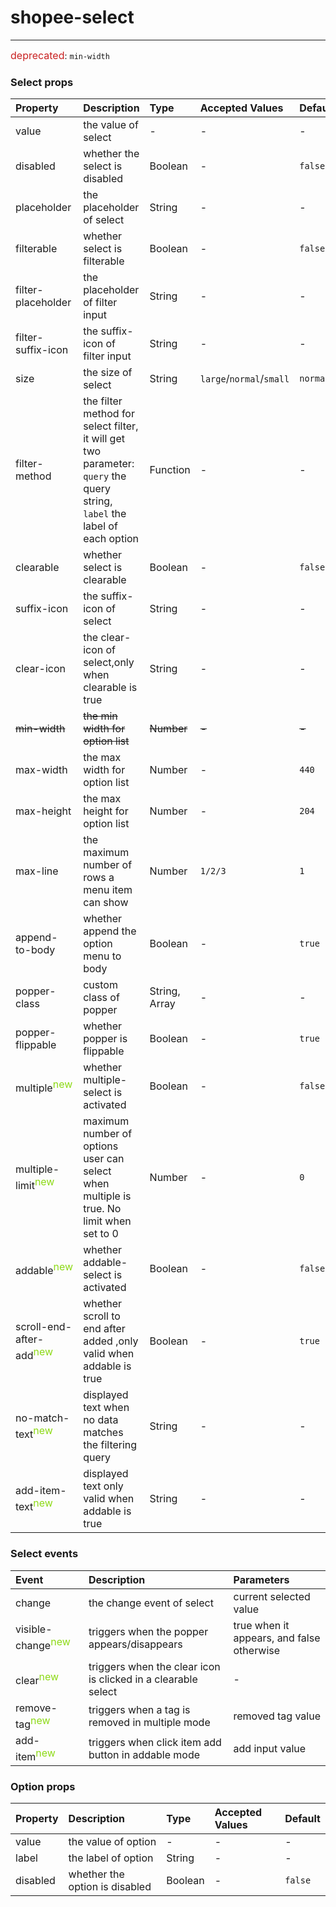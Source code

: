 # shopee-select
---
<font color=#c92222 size=3>deprecated</font>: `min-width`

### Select props
| Property | Description | Type | Accepted Values | Default |
|:--|:--|:--|:--|:--|
| value | the value of select | - | - | - |
| disabled | whether the select is disabled | Boolean | - | `false` |
| placeholder | the placeholder of select | String | - | - |
| filterable | whether select is filterable | Boolean | - | `false` |
| filter-placeholder | the placeholder of filter input | String | - | - |
| filter-suffix-icon | the suffix-icon of filter input | String | - | - |
| size | the size of select | String | `large`/`normal`/`small` | `normal` |
| filter-method | the filter method for select filter, it will get two parameter: `query` the query string, `label` the label of each option | Function | - | - |
| clearable | whether select is clearable | Boolean | - | `false` |
| suffix-icon | the suffix-icon of select | String | - | - |
| clear-icon | the clear-icon of select,only when clearable is true | String | - | - |
| ~~min-width~~ | ~~the min width for option list~~ | ~~Number~~ | ~~-~~ | ~~-~~ |
| max-width | the max width for option list | Number | - | `440` |
| max-height | the max height for option list | Number | - | `204` |
| max-line | the maximum number of rows a menu item can show  | Number | `1/2/3` | `1` |
| append-to-body | whether append the option menu to body | Boolean | - | `true` |
| popper-class | custom class of popper | String, Array | - | - |
| popper-flippable | whether popper is flippable | Boolean | - | `true` |
| multiple<sup><font color=#8dda16 size=3>new</font></sup> | whether multiple-select is activated | Boolean | - | `false` |
| multiple-limit<sup><font color=#8dda16 size=3>new</font></sup> | maximum number of options user can select when multiple is true. No limit when set to 0 | Number | - | `0` |
| addable<sup><font color=#8dda16 size=3>new</font></sup> | whether addable-select is activated | Boolean | - | `false` |
| scroll-end-after-add<sup><font color=#8dda16 size=3>new</font></sup> | whether scroll to end after added ,only valid when addable is true | Boolean | - | `true` |
| no-match-text<sup><font color=#8dda16 size=3>new</font></sup> | displayed text when no data matches the filtering query | String | - | - |
| add-item-text<sup><font color=#8dda16 size=3>new</font></sup> | displayed text only valid when addable is true | String | - | - |

### Select events
| Event | Description | Parameters |
|:--|:--|:--|
| change | the change event of select | current selected value |
| visible-change<sup><font color=#8dda16 size=3>new</font></sup> | triggers when the popper appears/disappears | true when it appears, and false otherwise |
| clear<sup><font color=#8dda16 size=3>new</font></sup> | triggers when the clear icon is clicked in a clearable select | - |
| remove-tag<sup><font color=#8dda16 size=3>new</font></sup> | triggers when a tag is removed in multiple mode | removed tag value |
| add-item<sup><font color=#8dda16 size=3>new</font></sup> | triggers when click item add button in addable mode | add input value |

### Option props
| Property | Description | Type | Accepted Values | Default |
|:--|:--|:--|:--|:--|
| value | the value of option | - | - | - |
| label | the label of option | String | - | - |
| disabled | whether the option is disabled | Boolean | - | `false` |
